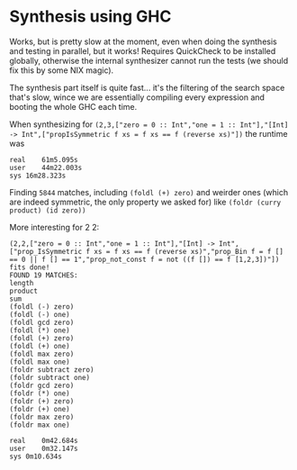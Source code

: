Synthesis using GHC
===================

Works, but is pretty slow at the moment, even when doing the synthesis and
testing in parallel, but it works! Requires QuickCheck to be installed globally,
otherwise the internal synthesizer cannot run the tests (we should fix this
by some NIX magic).

The synthesis part itself is quite fast... it's the filtering of the search
space that's slow, wince we are essentially compiling every expression and
booting the whole GHC each time.

When synthesizing for `(2,3,["zero = 0 :: Int","one = 1 :: Int"],"[Int] -> Int",["propIsSymmetric f xs = f xs == f (reverse xs)"])` the runtime was

```
real	61m5.095s
user	44m22.003s
sys	16m28.323s
```

Finding `5844` matches, including `(foldl (+) zero)` and
weirder ones (which are indeed symmetric, the only property we asked for) like
`(foldr (curry product) (id zero))`


More interesting for 2 2:

```
(2,2,["zero = 0 :: Int","one = 1 :: Int"],"[Int] -> Int",["prop_IsSymmetric f xs = f xs == f (reverse xs)","prop_Bin f = f [] == 0 || f [] == 1","prop_not_const f = not ((f []) == f [1,2,3])"]) fits done!
FOUND 19 MATCHES:
length
product
sum
(foldl (-) zero)
(foldl (-) one)
(foldl gcd zero)
(foldl (*) one)
(foldl (+) zero)
(foldl (+) one)
(foldl max zero)
(foldl max one)
(foldr subtract zero)
(foldr subtract one)
(foldr gcd zero)
(foldr (*) one)
(foldr (+) zero)
(foldr (+) one)
(foldr max zero)
(foldr max one)

real	0m42.684s
user	0m32.147s
sys	0m10.634s
```
